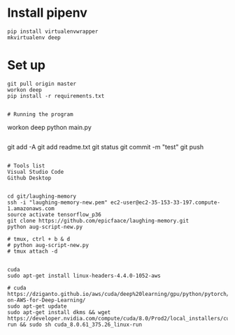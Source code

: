 # Install pipenv
```
pip install virtualenvwrapper
mkvirtualenv deep
```

# Set up
```
git pull origin master
workon deep
pip install -r requirements.txt


# Running the program
```
workon deep
python main.py
```

```
git add -A
git add readme.txt
git status
git commit -m "test"
git push
```

# Tools list
Visual Studio Code
Github Desktop


cd git/laughing-memory
ssh -i "laughing-memory-new.pem" ec2-user@ec2-35-153-33-197.compute-1.amazonaws.com
source activate tensorflow_p36
git clone https://github.com/epicfaace/laughing-memory.git
python aug-script-new.py

# tmux, ctrl + b & d
# python aug-script-new.py
# tmux attach -d


cuda
sudo apt-get install linux-headers-4.4.0-1052-aws

# cuda https://dziganto.github.io/aws/cuda/deep%20learning/gpu/python/pytorch/CUDA-on-AWS-for-Deep-Learning/
sudo apt-get update
sudo apt-get install dkms && wget https://developer.nvidia.com/compute/cuda/8.0/Prod2/local_installers/cuda_8.0.61_375.26_linux-run && sudo sh cuda_8.0.61_375.26_linux-run